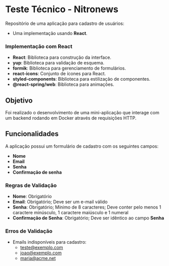 # Teste Técnico - Nitronews

Repositório de uma aplicação para cadastro de usuários:

- Uma implementação usando **React**.

### Implementação com React

- **React**: Biblioteca para construção da interface.
- **yup**: Biblioteca para validação de esquema.
- **formik**: Biblioteca para gerenciamento de formulários.
- **react-icons**: Conjunto de ícones para React.
- **styled-components**: Biblioteca para estilização de componentes.
- **@react-spring/web**: Biblioteca para animações.

## Objetivo

Foi realizado o desenvolvimento de uma mini-aplicação que interage com um backend rodando em Docker através de requisições HTTP.

## Funcionalidades

A aplicação possui um formulário de cadastro com os seguintes campos:

- **Nome**
- **Email**
- **Senha**
- **Confirmação de senha**

### Regras de Validação

- **Nome**: Obrigatório
- **Email**: Obrigatório; Deve ser um e-mail válido
- **Senha**: Obrigatório; Mínimo de 8 caracteres; Deve conter pelo menos 1 caractere minúsculo, 1 caractere maiúsculo e 1 numeral
- **Confirmação de Senha**: Obrigatório; Deve ser idêntico ao campo **Senha**

### Erros de Validação

- Emails indisponíveis para cadastro:
  - teste@exemplo.com
  - joao@exemplo.com
  - maria@acme.net
